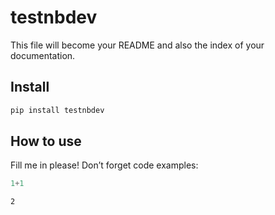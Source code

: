 testnbdev
================

<!-- WARNING: THIS FILE WAS AUTOGENERATED! DO NOT EDIT! -->

This file will become your README and also the index of your
documentation.

## Install

``` sh
pip install testnbdev
```

## How to use

Fill me in please! Don’t forget code examples:

``` python
1+1
```

    2
